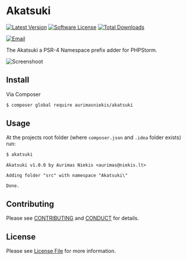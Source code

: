 # Akatsuki

[![Latest Version](https://img.shields.io/github/release/aurimasniekis/akatsuki.svg?style=flat-square)](https://github.com/tasksuki/serializer/releases)
[![Software License](https://img.shields.io/badge/license-MIT-brightgreen.svg?style=flat-square)](LICENSE)
[![Total Downloads](https://img.shields.io/packagist/dt/aurimasniekis/akatsuki.svg?style=flat-square)](https://packagist.org/packages/tasksuki/serializer)

[![Email](https://img.shields.io/badge/email-aurimas@niekis.lt-blue.svg?style=flat-square)](mailto:aurimas@niekis.lt)

The Akatsuki a PSR-4 Namespace prefix adder for PHPStorm.

![Screenshoot](https://lh6.googleusercontent.com/HwgfeBZa9DWv-QdAeLJOWTCImXNw2IPEjjBPLFhDGXTTbTqyGjj8oxzYJl0HIoQLnYBg2Fz86etqOKU=w3840-h2110-rw)

## Install

Via Composer

```bash
$ composer global require aurimasniekis/akatsuki
```

## Usage

At the projects root folder (where `composer.json` and `.idea` folder exists) run:

```bash
$ akatsuki
```

```
Akatsuki v1.0.0 by Aurimas Niekis <aurimas@niekis.lt>

Adding folder "src" with namespace "Akatsuki\"

Done.
```

## Contributing

Please see [CONTRIBUTING](CONTRIBUTING.md) and [CONDUCT](CONDUCT.md) for details.


## License

Please see [License File](LICENSE) for more information.
